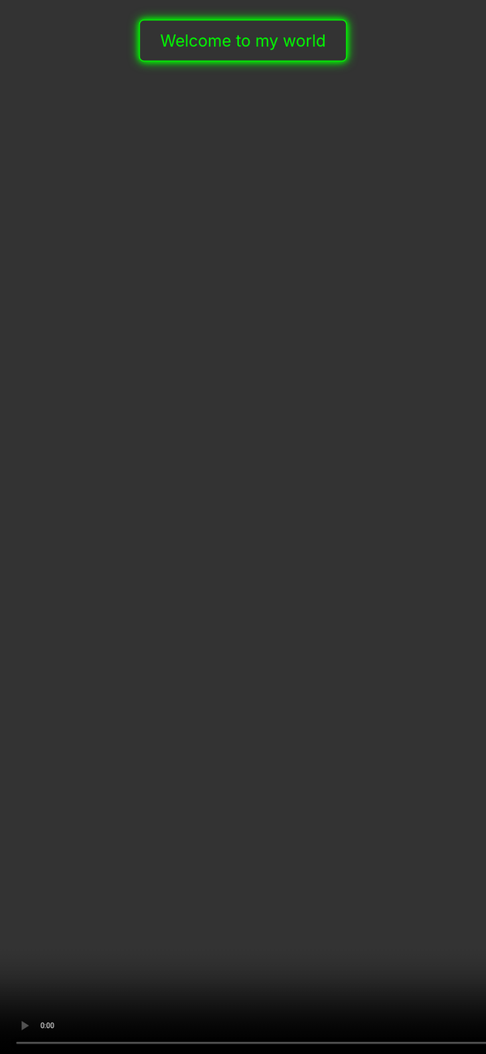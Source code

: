 <!DOCTYPE html>
<html lang="ar">
<head>
  <meta charset="UTF-8" />
  <meta name="viewport" content="width=device-width, initial-scale=1.0"/>
  <title>D-D-S-E</title>
  <style>
    * {
      margin: 0;
      padding: 0;
      box-sizing: border-box;
    }

    body, html {
      height: 100%;
      overflow: hidden;
      font-family: Arial, sans-serif;
    }

    .video-background {
      position: fixed;
      top: 0;
      left: 0;
      min-width: 100%;
      min-height: 100%;
      z-index: -1;
      object-fit: cover;
    }

    .glow-button {
      position: absolute;
      top: 50%;
      left: 50%;
      transform: translate(-50%, -50%);
      padding: 20px 40px;
      font-size: 2rem;
      color: #00ff00;
      text-decoration: none;
      border: 2px solid #00ff00;
      border-radius: 10px;
      text-align: center;
      background: transparent;
      box-shadow: 0 0 10px #00ff00, 0 0 20px #00ff00, 0 0 30px #00ff00;
      animation: pulse 2s infinite ease-in-out;
      transition: background 0.3s, color 0.3s;
      cursor: pointer;
    }

    .glow-button:hover {
      background: #00ff00;
      color: black;
      box-shadow: 0 0 20px #00ff00, 0 0 40px #00ff00, 0 0 60px #00ff00;
    }

    @keyframes pulse {
      0%, 100% {
        box-shadow: 0 0 10px #00ff00, 0 0 20px #00ff00;
      }
      50% {
        box-shadow: 0 0 20px #00ff00, 0 0 40px #00ff00;
      }
    }
  </style>
</head>
<body>
  <!-- خلفية الفيديو -->
  <video autoplay muted loop class="video-background">
    <source src="cyber security stock footage - free video cyber security background.mp4" type="video/mp4">
    متصفحك لا يدعم تشغيل الفيديو.
  </video>

  <!-- زر الترحيب -->
  <a href="page 1.html" class="glow-button" id="glowBtn">Welcome to my world</a>

  <!-- الصوت -->
  <audio id="hoverSound" src="Binary Code - Interface Sound Effects  Sci-Fi Computer Beeps & Data Processing Sounds.mp3" preload="auto"></audio>

  <!-- البرمجة -->
  <script>
    const btn = document.getElementById('glowBtn');
    const sound = document.getElementById('hoverSound');

    // شغّل الصوت عند التحريك أو الضغط
    btn.addEventListener('mouseover', () => {
      sound.currentTime = 0;
      sound.play();
    });

    btn.addEventListener('click', () => {
      sound.currentTime = 0;
      sound.play();
    });
  </script>
</body>
</html>
